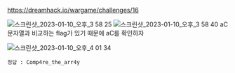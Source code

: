 <https://dreamhack.io/wargame/challenges/16>

![스크린샷_2023-01-10_오후_3 58 25](https://github.com/king-raccoon/write-up/assets/78426205/87ab7faf-a292-44dc-a159-4a66411d5ce4)
![스크린샷_2023-01-10_오후_3 58 40](https://github.com/king-raccoon/write-up/assets/78426205/df10aaa9-9f81-4ca9-822a-37e04fa5f450)
aC 문자열과 비교하는 flag가 있기 때문에 aC를 확인하자

![스크린샷_2023-01-10_오후_4 01 34](https://github.com/king-raccoon/write-up/assets/78426205/232c5467-08d4-4df5-9edb-5c62eed59a95)

`정답 : Comp4re_the_arr4y`

